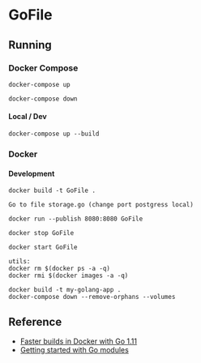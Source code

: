 # GoFile

## Running

### Docker Compose

```shell
docker-compose up

docker-compose down
```

#### Local / Dev
```shell
docker-compose up --build
```

### Docker

#### Development
```shell
docker build -t GoFile .

Go to file storage.go (change port postgress local)

docker run --publish 8080:8080 GoFile
```

```shell
docker stop GoFile

docker start GoFile
```

```shell
utils:
docker rm $(docker ps -a -q) 
docker rmi $(docker images -a -q)
```

```shell
docker build -t my-golang-app .
docker-compose down --remove-orphans --volumes 
```

## Reference

- [Faster builds in Docker with Go 1.11](https://blog.container-solutions.com/faster-builds-in-docker-with-go-1-11)
- [Getting started with Go modules](https://medium.com/@fonseka.live/getting-started-with-go-modules-b3dac652066d)
